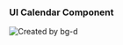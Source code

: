 ### UI Calendar Component

![Created by bg-d](https://cdn.dribbble.com/users/4965/screenshots/14756582/media/29a08d2b10d06f14eee962c6871502ab.png)
